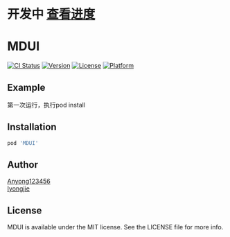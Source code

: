 # 开发中 [查看进度](./progress.md)


# MDUI

[![CI Status](https://img.shields.io/travis/iyongjie@yeah.net/MDUI.svg?style=flat)](https://travis-ci.org/iyongjie@yeah.net/MDUI)
[![Version](https://img.shields.io/cocoapods/v/MDUI.svg?style=flat)](https://cocoapods.org/pods/MDUI)
[![License](https://img.shields.io/cocoapods/l/MDUI.svg?style=flat)](https://cocoapods.org/pods/MDUI)
[![Platform](https://img.shields.io/cocoapods/p/MDUI.svg?style=flat)](https://cocoapods.org/pods/MDUI)

## Example

第一次运行，执行pod install

## Installation

```ruby
pod 'MDUI'
```

## Author

[Anyong123456](https://github.com/Anyong123456)  
[Iyongjie](https://github.com/Iyongjie)

## License

MDUI is available under the MIT license. See the LICENSE file for more info.
